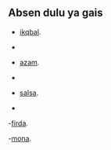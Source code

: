 

## Absen dulu ya gais



- [ikqbal](https://wa.me/+6282234278342).
- 
- [azam](https://wa.me/+6289524596392).

-
- [salsa](https://wa.me/+6281230605306).
- 


-[firda](https://wa.me/+6285850431301).

-[mona](https://wa.me/+6285850475900).